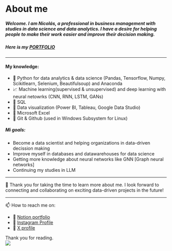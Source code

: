 # About me 

##### Welcome. I am Nicolás, a professional in business management with studies in data science and data analytics. I have a desire for helping people to make their work easier and improve their decision making.  

##### Here is my [PORTFOLIO](https://nicolaszfr.github.io/nicolas-portfolio/)

------------

#### My knowledge:
- :snake: Python for data analytics & data science (Pandas, Tensorflow, Numpy, Scikitlearn, Selenium, Beautifulsoup) and Anaconda
- :chart_with_upwards_trend: Machine learning(supervised & unsupervised) and deep learning with neural netowrks (CNN, RNN, LSTM, GANs)
- :mag_right: SQL
- :movie_camera: Data visualization (Power BI, Tableau, Google Data Studio)
- :eyes: Microsoft Excel
- :newspaper: Git & Github (used in Windows Subsystem for Linux)

##### Mi goals:
- Become a data scientist and helping organizations in data-driven decission making
- Improve myself in databases and datawarehouses for data science
- Getting more knowledge about neural networks like GNN [Graph neural networks]
- Continuing my studies in LLM

------------

🌱 Thank you for taking the time to learn more about me. I look forward to connecting and collaborating on exciting data-driven projects in the future!

------------

📫 How to reach me on:
- 🔭 [Notion portfolio](https://nicolaszmfr.notion.site/Nicolas-Zamudio-s-Data-Portfolio-88f8c266faa948c2bb7012b19da3fa9d?pvs=4)
- 🔭 [Instagram Profile](https://www.instagram.com/nicolaszfr/)
- 🔭 [X profile](https://twitter.com/NicolasZmFr)

Thank you for reading.  
[![](https://github.githubassets.com/images/mona-whisper.gif)]()
